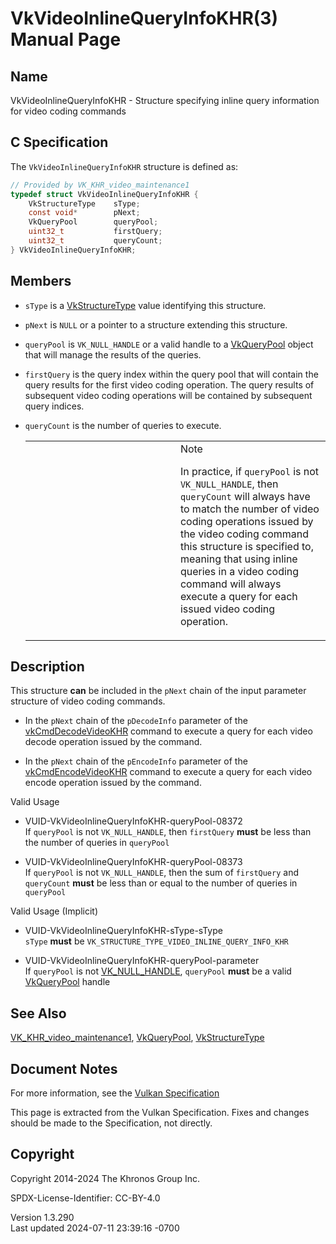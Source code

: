 # VkVideoInlineQueryInfoKHR(3) Manual Page

## Name

VkVideoInlineQueryInfoKHR - Structure specifying inline query
information for video coding commands



## <a href="#_c_specification" class="anchor"></a>C Specification

The `VkVideoInlineQueryInfoKHR` structure is defined as:

``` c
// Provided by VK_KHR_video_maintenance1
typedef struct VkVideoInlineQueryInfoKHR {
    VkStructureType    sType;
    const void*        pNext;
    VkQueryPool        queryPool;
    uint32_t           firstQuery;
    uint32_t           queryCount;
} VkVideoInlineQueryInfoKHR;
```

## <a href="#_members" class="anchor"></a>Members

- `sType` is a [VkStructureType](https://registry.khronos.org/vulkan/specs/1.3-extensions/man/html/VkStructureType.html) value identifying
  this structure.

- `pNext` is `NULL` or a pointer to a structure extending this
  structure.

- `queryPool` is `VK_NULL_HANDLE` or a valid handle to a
  [VkQueryPool](https://registry.khronos.org/vulkan/specs/1.3-extensions/man/html/VkQueryPool.html) object that will manage the results of
  the queries.

- `firstQuery` is the query index within the query pool that will
  contain the query results for the first video coding operation. The
  query results of subsequent video coding operations will be contained
  by subsequent query indices.

- `queryCount` is the number of queries to execute.

  <table>
  <colgroup>
  <col style="width: 50%" />
  <col style="width: 50%" />
  </colgroup>
  <tbody>
  <tr>
  <td class="icon"><em></em></td>
  <td class="content">Note
  <p>In practice, if <code>queryPool</code> is not
  <code>VK_NULL_HANDLE</code>, then <code>queryCount</code> will always
  have to match the number of video coding operations issued by the video
  coding command this structure is specified to, meaning that using inline
  queries in a video coding command will always execute a query for each
  issued video coding operation.</p></td>
  </tr>
  </tbody>
  </table>

## <a href="#_description" class="anchor"></a>Description

This structure **can** be included in the `pNext` chain of the input
parameter structure of video coding commands.

- In the `pNext` chain of the `pDecodeInfo` parameter of the
  [vkCmdDecodeVideoKHR](https://registry.khronos.org/vulkan/specs/1.3-extensions/man/html/vkCmdDecodeVideoKHR.html) command to execute a
  query for each video decode operation issued by the command.

- In the `pNext` chain of the `pEncodeInfo` parameter of the
  [vkCmdEncodeVideoKHR](https://registry.khronos.org/vulkan/specs/1.3-extensions/man/html/vkCmdEncodeVideoKHR.html) command to execute a
  query for each video encode operation issued by the command.

Valid Usage

- <a href="#VUID-VkVideoInlineQueryInfoKHR-queryPool-08372"
  id="VUID-VkVideoInlineQueryInfoKHR-queryPool-08372"></a>
  VUID-VkVideoInlineQueryInfoKHR-queryPool-08372  
  If `queryPool` is not `VK_NULL_HANDLE`, then `firstQuery` **must** be
  less than the number of queries in `queryPool`

- <a href="#VUID-VkVideoInlineQueryInfoKHR-queryPool-08373"
  id="VUID-VkVideoInlineQueryInfoKHR-queryPool-08373"></a>
  VUID-VkVideoInlineQueryInfoKHR-queryPool-08373  
  If `queryPool` is not `VK_NULL_HANDLE`, then the sum of `firstQuery`
  and `queryCount` **must** be less than or equal to the number of
  queries in `queryPool`

Valid Usage (Implicit)

- <a href="#VUID-VkVideoInlineQueryInfoKHR-sType-sType"
  id="VUID-VkVideoInlineQueryInfoKHR-sType-sType"></a>
  VUID-VkVideoInlineQueryInfoKHR-sType-sType  
  `sType` **must** be `VK_STRUCTURE_TYPE_VIDEO_INLINE_QUERY_INFO_KHR`

- <a href="#VUID-VkVideoInlineQueryInfoKHR-queryPool-parameter"
  id="VUID-VkVideoInlineQueryInfoKHR-queryPool-parameter"></a>
  VUID-VkVideoInlineQueryInfoKHR-queryPool-parameter  
  If `queryPool` is not [VK_NULL_HANDLE](https://registry.khronos.org/vulkan/specs/1.3-extensions/man/html/VK_NULL_HANDLE.html),
  `queryPool` **must** be a valid [VkQueryPool](https://registry.khronos.org/vulkan/specs/1.3-extensions/man/html/VkQueryPool.html) handle

## <a href="#_see_also" class="anchor"></a>See Also

[VK_KHR_video_maintenance1](https://registry.khronos.org/vulkan/specs/1.3-extensions/man/html/VK_KHR_video_maintenance1.html),
[VkQueryPool](https://registry.khronos.org/vulkan/specs/1.3-extensions/man/html/VkQueryPool.html), [VkStructureType](https://registry.khronos.org/vulkan/specs/1.3-extensions/man/html/VkStructureType.html)

## <a href="#_document_notes" class="anchor"></a>Document Notes

For more information, see the <a
href="https://registry.khronos.org/vulkan/specs/1.3-extensions/html/vkspec.html#VkVideoInlineQueryInfoKHR"
target="_blank" rel="noopener">Vulkan Specification</a>

This page is extracted from the Vulkan Specification. Fixes and changes
should be made to the Specification, not directly.

## <a href="#_copyright" class="anchor"></a>Copyright

Copyright 2014-2024 The Khronos Group Inc.

SPDX-License-Identifier: CC-BY-4.0

Version 1.3.290  
Last updated 2024-07-11 23:39:16 -0700
